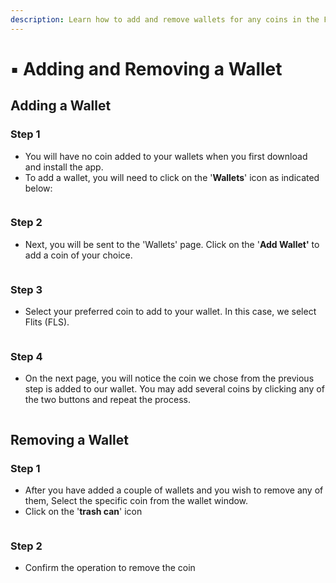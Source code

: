 ```yaml
---
description: Learn how to add and remove wallets for any coins in the Flits Wallet App
---
```


# ▪ Adding and Removing a Wallet

## Adding a Wallet

### Step 1

* You will have no coin added to your wallets when you first download and install the app.
* To add a wallet, you will need to click on the '**Wallets**' icon as indicated below:

<figure><img src="../../.gitbook/assets/wallet overview - addremove.jpg" alt=""><figcaption></figcaption></figure>

### Step 2

* Next, you will be sent to the 'Wallets' page. Click on the  '**Add Wallet'** to add a coin of your choice.

<figure><img src="../../.gitbook/assets/2 wallets window.jpg" alt=""><figcaption></figcaption></figure>

### Step 3

* Select your preferred coin to add to your wallet. In this case, we select Flits (FLS).

<figure><img src="../../.gitbook/assets/3 add coin to wallets.jpg" alt=""><figcaption></figcaption></figure>

### Step 4

* On the next page, you will notice the coin we chose from the previous step is added to our wallet. You may add several coins by clicking any of the two buttons and repeat the process.

<figure><img src="../../.gitbook/assets/4 fLS added.jpg" alt=""><figcaption></figcaption></figure>

## Removing a Wallet

### Step 1

* After you have added a couple of wallets and you wish to remove any of them,  Select the specific coin from the wallet window.
* Click on the '**trash can**' icon

<figure><img src="../../.gitbook/assets/5 fls wallet overview.jpg" alt=""><figcaption></figcaption></figure>

### Step 2

* Confirm the operation to remove the coin

<figure><img src="../../.gitbook/assets/confirm hide.jpg" alt=""><figcaption></figcaption></figure>
